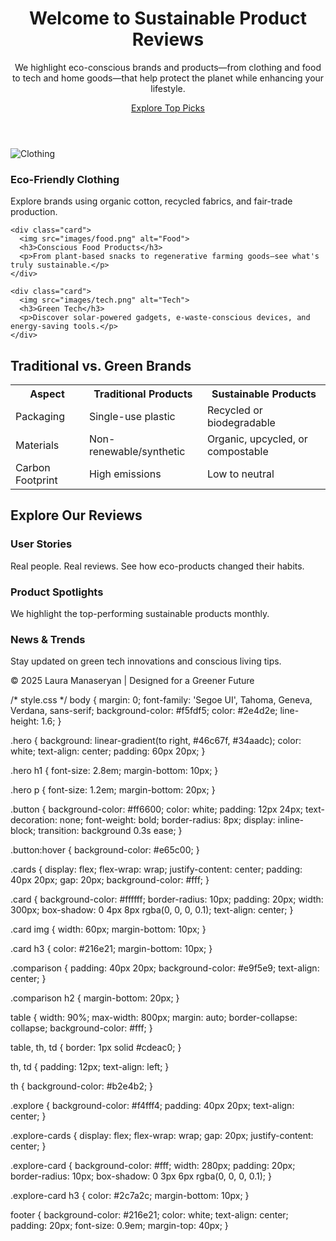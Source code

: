 <!DOCTYPE html>
<html lang="en">
<head>
  <meta charset="UTF-8">
  <title>Sustainable Product Reviews</title>
  <link rel="stylesheet" href="css/style.css">
  <meta name="viewport" content="width=device-width, initial-scale=1.0">
</head>
<body>

  <header class="hero">
    <h1>Welcome to Sustainable Product Reviews</h1>
    <p>We highlight eco-conscious brands and products—from clothing and food to tech and home goods—that help protect the planet while enhancing your lifestyle.</p>
    <a href="#categories" class="button">Explore Top Picks</a>
  </header>

  <section class="cards" id="categories">
    <div class="card">
      <img src="images/clothing.png" alt="Clothing">
      <h3>Eco-Friendly Clothing</h3>
      <p>Explore brands using organic cotton, recycled fabrics, and fair-trade production.</p>
    </div>

    <div class="card">
      <img src="images/food.png" alt="Food">
      <h3>Conscious Food Products</h3>
      <p>From plant-based snacks to regenerative farming goods—see what's truly sustainable.</p>
    </div>

    <div class="card">
      <img src="images/tech.png" alt="Tech">
      <h3>Green Tech</h3>
      <p>Discover solar-powered gadgets, e-waste-conscious devices, and energy-saving tools.</p>
    </div>
  </section>

  <section class="comparison">
    <h2>Traditional vs. Green Brands</h2>
    <table>
      <tr>
        <th>Aspect</th>
        <th>Traditional Products</th>
        <th>Sustainable Products</th>
      </tr>
      <tr>
        <td>Packaging</td>
        <td>Single-use plastic</td>
        <td>Recycled or biodegradable</td>
      </tr>
      <tr>
        <td>Materials</td>
        <td>Non-renewable/synthetic</td>
        <td>Organic, upcycled, or compostable</td>
      </tr>
      <tr>
        <td>Carbon Footprint</td>
        <td>High emissions</td>
        <td>Low to neutral</td>
      </tr>
    </table>
  </section>

  <section class="explore">
    <h2>Explore Our Reviews</h2>
    <div class="explore-cards">
      <div class="explore-card">
        <h3>User Stories</h3>
        <p>Real people. Real reviews. See how eco-products changed their habits.</p>
      </div>
      <div class="explore-card">
        <h3>Product Spotlights</h3>
        <p>We highlight the top-performing sustainable products monthly.</p>
      </div>
      <div class="explore-card">
        <h3>News & Trends</h3>
        <p>Stay updated on green tech innovations and conscious living tips.</p>
      </div>
    </div>
  </section>

  <footer>
    <p>© 2025 Laura Manaseryan | Designed for a Greener Future</p>
  </footer>

</body>
</html>
/* style.css */
body {
  margin: 0;
  font-family: 'Segoe UI', Tahoma, Geneva, Verdana, sans-serif;
  background-color: #f5fdf5;
  color: #2e4d2e;
  line-height: 1.6;
}

.hero {
  background: linear-gradient(to right, #46c67f, #34aadc);
  color: white;
  text-align: center;
  padding: 60px 20px;
}

.hero h1 {
  font-size: 2.8em;
  margin-bottom: 10px;
}

.hero p {
  font-size: 1.2em;
  margin-bottom: 20px;
}

.button {
  background-color: #ff6600;
  color: white;
  padding: 12px 24px;
  text-decoration: none;
  font-weight: bold;
  border-radius: 8px;
  display: inline-block;
  transition: background 0.3s ease;
}

.button:hover {
  background-color: #e65c00;
}

.cards {
  display: flex;
  flex-wrap: wrap;
  justify-content: center;
  padding: 40px 20px;
  gap: 20px;
  background-color: #fff;
}

.card {
  background-color: #ffffff;
  border-radius: 10px;
  padding: 20px;
  width: 300px;
  box-shadow: 0 4px 8px rgba(0, 0, 0, 0.1);
  text-align: center;
}

.card img {
  width: 60px;
  margin-bottom: 10px;
}

.card h3 {
  color: #216e21;
  margin-bottom: 10px;
}

.comparison {
  padding: 40px 20px;
  background-color: #e9f5e9;
  text-align: center;
}

.comparison h2 {
  margin-bottom: 20px;
}

table {
  width: 90%;
  max-width: 800px;
  margin: auto;
  border-collapse: collapse;
  background-color: #fff;
}

table, th, td {
  border: 1px solid #cdeac0;
}

th, td {
  padding: 12px;
  text-align: left;
}

th {
  background-color: #b2e4b2;
}

.explore {
  background-color: #f4fff4;
  padding: 40px 20px;
  text-align: center;
}

.explore-cards {
  display: flex;
  flex-wrap: wrap;
  gap: 20px;
  justify-content: center;
}

.explore-card {
  background-color: #fff;
  width: 280px;
  padding: 20px;
  border-radius: 10px;
  box-shadow: 0 3px 6px rgba(0, 0, 0, 0.1);
}

.explore-card h3 {
  color: #2c7a2c;
  margin-bottom: 10px;
}

footer {
  background-color: #216e21;
  color: white;
  text-align: center;
  padding: 20px;
  font-size: 0.9em;
  margin-top: 40px;
}
